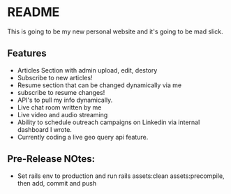 # README

This is going to be my new personal website and it's going to be mad slick.

## Features
- Articles Section with admin upload, edit, destory
- Subscribe to new articles!
- Resume section that can be changed dynamically via me
- subscribe to resume changes!
- API's to pull my info dynamically.
- Live chat room written by me
- Live video and audio streaming
- Ability to schedule outreach campaigns on Linkedin via internal dashboard I wrote.
- Currently coding a live geo query api feature.

## Pre-Release NOtes:
- Set rails env to production and run rails assets:clean assets:precompile, then add, commit and push